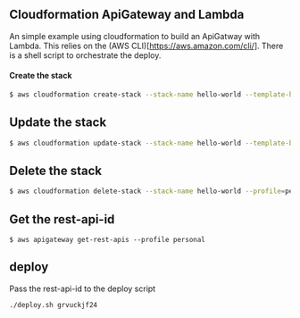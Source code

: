 ## Cloudformation ApiGateway and Lambda

An simple example using cloudformation to build an ApiGatway with
Lambda. This relies on the (AWS CLI)[https://aws.amazon.com/cli/].
There is a shell script to orchestrate the deploy.


#### Create the stack

```bash
$ aws cloudformation create-stack --stack-name hello-world --template-body file://./cloudformation.json --capabilities CAPABILITY_IAM --profile=personal && aws cloudformation wait stack-create-complete --stack-name hello-world --profile=personal
```

## Update the stack
```bash
$ aws cloudformation update-stack --stack-name hello-world --template-body file://./cloudformation.json --capabilities CAPABILITY_IAM --profile=personal && aws cloudformation wait stack-update-complete --stack-name hello-world --profile=personal
```

## Delete the stack
```bash
$ aws cloudformation delete-stack --stack-name hello-world --profile=personal && aws cloudformation wait stack-delete-complete --stack-name hello-world --profile=personal
```

## Get the rest-api-id
```
$ aws apigateway get-rest-apis --profile personal
```

## deploy
Pass the rest-api-id to the deploy script
```
./deploy.sh grvuckjf24
```

